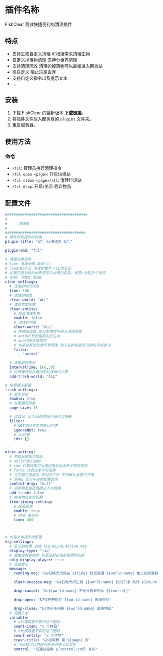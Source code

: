# 插件名称

FishClear 高效快捷便利的清理插件

## 特点

- 支持生物自定义清理 可根据需求清理生物
- 自定义掉落物清理 支持分世界清理
- 支持清理回收 清理的掉落物可以直接进入回收站
- 高自定义 阻止玩家丢弃
- 支持自定义指令以及提示文本
- ...

## 安装

1. 下载 FishClear 的最新版本 **[下载链接](https://motci.cn/view/SoBadFish/job/FishCleaner/)**。
2. 将插件文件放入服务器的 `plugins` 文件夹。
3. 重启服务器。

## 使用方法

### 命令

- `/fcl`: 管理员执行清理指令
- `/fcl open <page>`: 开启垃圾站
- `/fcl clean <page>/all`: 清理垃圾站
- `/fcl drop`: 开启/关闭 丢弃物品

## 配置文件

```yaml
######################################
#
#     清理者
#
#####################################
# 插件所有提示的前缀
plugin-title: "&7[ &a清道夫 &7]"

plugin-cmd: "fcl"

# 清理设置选项
# time 清理间隔 单位(s)
# clearWorld 清理的世界 ALL为全部
# 如果只是单独的世界请写入世界的名称，使用;分割多个世界
# 示例: 地图1;地图2
clear-settings:
  # 清理的时间间隔
  time: 300
  # 清理的地图
  clear-world: "ALL"
  # 清理生物配置
  clear-entity:
    # 是否清理生物
    enable: false
    # 清理的地图
    clear-world: "ALL"
    # 生物过滤器 部分生物将不纳入清理范围
    # animal代表全部友好生物
    # mob代表全部怪物
    # 如果有其他生物不想清理 加入名称或者显示的名字或者id
    filter:
      - "animal"

  # 清理间隔提示
  intervalTime: [60,30]
  # 将清理的物品增加到垃圾桶的世界
  add-trash-world: "ALL"

# 垃圾桶的配置
trash-settings:
  # 是否启用
  enable: true
  # 垃圾桶的页数
  page-size: 15

  # 过滤id 以下id的物品不进入垃圾桶
  filter:
    # NBT物品不在忽略id列表
    ignoreNbt: true
    # id列表
    ids: []


other-setting:
  # 控制玩家丢弃物品
  # null代表不控制
  # cmd 代表玩家可以通过指令自由开关是否丢弃
  # force 代表玩家不可丢弃
  # 在变量后面增加:则划分世界 不加默认全部世界用
  # 使用& 区分不同的配置选项
  control-drop: "null"
  # 丢弃物品是否直接进入垃圾桶
  add-trash: false
  # 掉落物品定时配置
  item-timing-setting:
    # 是否启用
    enable: true
    # 时间 单位秒
    time: 300



# 内容文本提示的配置
msg-settings:
  # 显示的位置 支持 tip,popup,action,msg
  display-type: "tip"
  # 避免控制台刷屏 只发送给在当前世界的玩家
  only-display-player: true
  # 信息提示
  message:
    running-msg: "&e扫地大妈将在 ${time} 秒后清理 ${world-name} 地上的掉落物"

    clear-success-msg: "&a扫地大妈已将 ${world-name} 打扫干净 共计 ${count-item}"

    drop-cancel: "&c${world-name} 不允许丢弃物品 ${control}"

    drop-open: "&7你已开启在 ${world-name} 丢掉物品"

    drop-close: "&7你已关闭在 ${world-name} 丢掉物品"
  # 变量文本
  variable:
    # x代表数量不要将这个删除
    count-item: "x 个物品"
    # x代表数量不要将这个删除
    count-entity: "x 个生物"
    trash-title: "&b垃圾桶 第 ${page} 页"
    # 当玩家可以用指令开关时提示此文本
    control: "可通过指令 ${control-cmd} 关闭"

```

